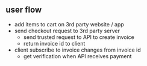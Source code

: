 ## user flow

* add items to cart on 3rd party website / app
* send checkout request to 3rd party server
  * send trusted request to API to create invoice
  * return invoice id to client
* client subscribe to invoice changes from invoice id
  * get verification when API receives payment
